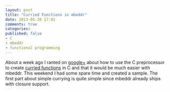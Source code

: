```yaml
---
layout: post
title: "Curried Functions in mbeddr"
date: 2013-05-20 17:01
comments: true
categories: 
published: false
- C
- mbeddr
- functional programming
---
```



About a week ago I ranted on [google+][gp] about how to use the C preprocessor to create [curried functions][cf] in C and that it would be much easier with mbeddr. This weekend I had some spare time and created a sample. The first part about simple currying is quite simple since mbeddr already ships with closure support. 

[gp]: https://plus.google.com/109560348209955703361/posts/J16deAJ9W9n
[cf]: http://almostvalid.blogspot.de/2013/05/curried-functions-in-c.html